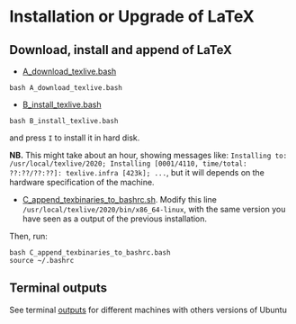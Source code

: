 # Installation or Upgrade of LaTeX

## Download, install and append of LaTeX
* [A_download_texlive.bash](A_download_texlive.bash)
```
bash A_download_texlive.bash
```


* [B_install_texlive.bash](B_install_texlive.bash)
```
bash B_install_texlive.bash
```
and press `I` to install it in hard disk.

**NB.** This might take about an hour, showing messages like: `Installing to: /usr/local/texlive/2020; Installing [0001/4110, time/total: ??:??/??:??]: texlive.infra [423k]; ...`, but it will depends on the hardware specification of the machine.

* [C_append_texbinaries_to_bashrc.sh](B_append_texbins_to_bashrc.sh).
Modify this line `/usr/local/texlive/2020/bin/x86_64-linux`, 
with the same version you have seen as a output of the previous installation.

Then, run:
```
bash C_append_texbinaries_to_bashrc.bash
source ~/.bashrc
```

## Terminal outputs
See terminal [outputs](OUTPUTS.md) for different machines with others versions of Ubuntu 
